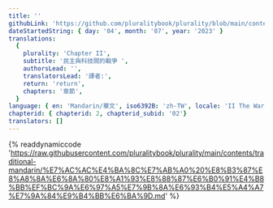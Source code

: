 ```yaml
---
title: ''
githubLink: 'https://github.com/pluralitybook/plurality/blob/main/contents/traditional-mandarin/%E7%AC%AC%E4%BA%8C%E7%AB%A0%20%E8%B3%87%E8%A8%8A%E6%8A%80%E8%A1%93%E8%88%87%E6%B0%91%E4%B8%BB%EF%BC%9A%E6%97%A5%E7%9B%8A%E6%93%B4%E5%A4%A7%E7%9A%84%E9%B4%BB%E6%BA%9D.md'
dateStartedString: { day: '04', month: '07', year: '2023' }
translations:
  {
    plurality: 'Chapter II',
    subtitle: '民主與科技間的戰爭 ',
    authorsLead: '',
    translatorsLead: '譯者:',
    return: 'return',
    chapters: '章節',
  }
language: { en: 'Mandarin/華文', iso6392B: 'zh-TW', locale: 'II The War Between Democracy and Technology' }
chapterid: { chapterid: 2, chapterid_subid: '02'}
translators: []
---
```

{% readdynamiccode 'https://raw.githubusercontent.com/pluralitybook/plurality/main/contents/traditional-mandarin/%E7%AC%AC%E4%BA%8C%E7%AB%A0%20%E8%B3%87%E8%A8%8A%E6%8A%80%E8%A1%93%E8%88%87%E6%B0%91%E4%B8%BB%EF%BC%9A%E6%97%A5%E7%9B%8A%E6%93%B4%E5%A4%A7%E7%9A%84%E9%B4%BB%E6%BA%9D.md' %}